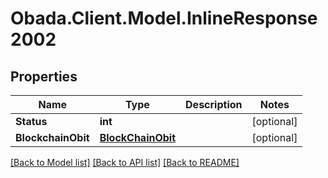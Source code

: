 
# Obada.Client.Model.InlineResponse2002

## Properties

Name | Type | Description | Notes
------------ | ------------- | ------------- | -------------
**Status** | **int** |  | [optional] 
**BlockchainObit** | [**BlockChainObit**](BlockChainObit.md) |  | [optional] 

[[Back to Model list]](../README.md#documentation-for-models)
[[Back to API list]](../README.md#documentation-for-api-endpoints)
[[Back to README]](../README.md)

